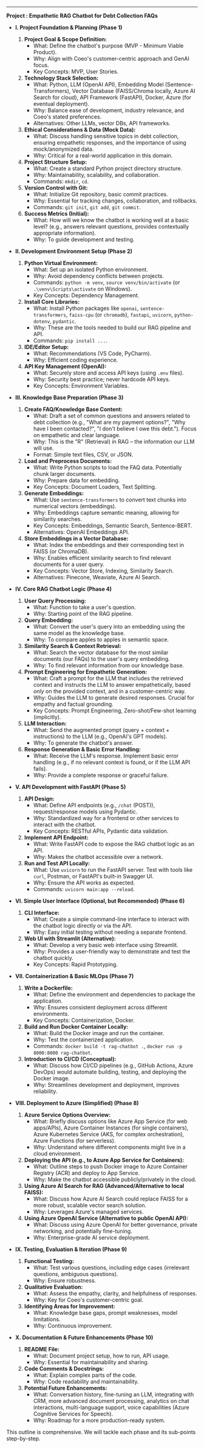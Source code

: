 ---
**Project : Empathetic RAG Chatbot for Debt Collection FAQs**

* **I. Project Foundation & Planning (Phase 1)**
    1.  **Project Goal & Scope Definition:**
        * What: Define the chatbot's purpose (MVP - Minimum Viable Product).
        * Why: Align with Coeo's customer-centric approach and GenAI focus.
        * Key Concepts: MVP, User Stories.
    2.  **Technology Stack Selection:**
        * What: Python, LLM (OpenAI API), Embedding Model (Sentence-Transformers), Vector Database (FAISS/Chroma locally, Azure AI Search for cloud), API Framework (FastAPI), Docker, Azure (for eventual deployment).
        * Why: Balance ease of development, industry relevance, and Coeo's stated preferences.
        * Alternatives: Other LLMs, vector DBs, API frameworks.
    3.  **Ethical Considerations & Data (Mock Data):**
        * What: Discuss handling sensitive topics in debt collection, ensuring empathetic responses, and the importance of using mock/anonymized data.
        * Why: Critical for a real-world application in this domain.
    4.  **Project Structure Setup:**
        * What: Create a standard Python project directory structure.
        * Why: Maintainability, scalability, and collaboration.
        * Commands: `mkdir`, `cd`.
    5.  **Version Control with Git:**
        * What: Initialize Git repository, basic commit practices.
        * Why: Essential for tracking changes, collaboration, and rollbacks.
        * Commands: `git init`, `git add`, `git commit`.
    6.  **Success Metrics (Initial):**
        * What: How will we know the chatbot is working well at a basic level? (e.g., answers relevant questions, provides contextually appropriate information).
        * Why: To guide development and testing.

* **II. Development Environment Setup (Phase 2)**
    1.  **Python Virtual Environment:**
        * What: Set up an isolated Python environment.
        * Why: Avoid dependency conflicts between projects.
        * Commands: `python -m venv`, `source venv/bin/activate` (or `.\venv\Scripts\activate` on Windows).
        * Key Concepts: Dependency Management.
    2.  **Install Core Libraries:**
        * What: Install Python packages like `openai`, `sentence-transformers`, `faiss-cpu` (or `chromadb`), `fastapi`, `uvicorn`, `python-dotenv`, `pydantic`.
        * Why: These are the tools needed to build our RAG pipeline and API.
        * Commands: `pip install ...`.
    3.  **IDE/Editor Setup:**
        * What: Recommendations (VS Code, PyCharm).
        * Why: Efficient coding experience.
    4.  **API Key Management (OpenAI):**
        * What: Securely store and access API keys (using `.env` files).
        * Why: Security best practice; never hardcode API keys.
        * Key Concepts: Environment Variables.

* **III. Knowledge Base Preparation (Phase 3)**
    1.  **Create FAQ/Knowledge Base Content:**
        * What: Draft a set of common questions and answers related to debt collection (e.g., "What are my payment options?", "Why have I been contacted?", "I don't believe I owe this debt."). Focus on empathetic and clear language.
        * Why: This is the "R" (Retrieval) in RAG – the information our LLM will use.
        * Format: Simple text files, CSV, or JSON.
    2.  **Load and Preprocess Documents:**
        * What: Write Python scripts to load the FAQ data. Potentially chunk larger documents.
        * Why: Prepare data for embedding.
        * Key Concepts: Document Loaders, Text Splitting.
    3.  **Generate Embeddings:**
        * What: Use `sentence-transformers` to convert text chunks into numerical vectors (embeddings).
        * Why: Embeddings capture semantic meaning, allowing for similarity searches.
        * Key Concepts: Embeddings, Semantic Search, Sentence-BERT.
        * Alternatives: OpenAI Embeddings API.
    4.  **Store Embeddings in a Vector Database:**
        * What: Index the embeddings and their corresponding text in FAISS (or ChromaDB).
        * Why: Enables efficient similarity search to find relevant documents for a user query.
        * Key Concepts: Vector Store, Indexing, Similarity Search.
        * Alternatives: Pinecone, Weaviate, Azure AI Search.

* **IV. Core RAG Chatbot Logic (Phase 4)**
    1.  **User Query Processing:**
        * What: Function to take a user's question.
        * Why: Starting point of the RAG pipeline.
    2.  **Query Embedding:**
        * What: Convert the user's query into an embedding using the same model as the knowledge base.
        * Why: To compare apples to apples in semantic space.
    3.  **Similarity Search & Context Retrieval:**
        * What: Search the vector database for the most similar documents (our FAQs) to the user's query embedding.
        * Why: To find relevant information from our knowledge base.
    4.  **Prompt Engineering for Empathetic Generation:**
        * What: Craft a prompt for the LLM that includes the retrieved context and instructs the LLM to answer empathetically, based *only* on the provided context, and in a customer-centric way.
        * Why: Guides the LLM to generate desired responses. Crucial for empathy and factual grounding.
        * Key Concepts: Prompt Engineering, Zero-shot/Few-shot learning (implicitly).
    5.  **LLM Interaction:**
        * What: Send the augmented prompt (query + context + instructions) to the LLM (e.g., OpenAI's GPT models).
        * Why: To generate the chatbot's answer.
    6.  **Response Generation & Basic Error Handling:**
        * What: Receive the LLM's response. Implement basic error handling (e.g., if no relevant context is found, or if the LLM API fails).
        * Why: Provide a complete response or graceful failure.

* **V. API Development with FastAPI (Phase 5)**
    1.  **API Design:**
        * What: Define API endpoints (e.g., `/chat` (POST)), request/response models using Pydantic.
        * Why: Standardized way for a frontend or other services to interact with the chatbot.
        * Key Concepts: RESTful APIs, Pydantic data validation.
    2.  **Implement API Endpoint:**
        * What: Write FastAPI code to expose the RAG chatbot logic as an API.
        * Why: Makes the chatbot accessible over a network.
    3.  **Run and Test API Locally:**
        * What: Use `uvicorn` to run the FastAPI server. Test with tools like `curl`, Postman, or FastAPI's built-in Swagger UI.
        * Why: Ensure the API works as expected.
        * Commands: `uvicorn main:app --reload`.

* **VI. Simple User Interface (Optional, but Recommended) (Phase 6)**
    1.  **CLI Interface:**
        * What: Create a simple command-line interface to interact with the chatbot logic directly or via the API.
        * Why: Easy initial testing without needing a separate frontend.
    2.  **Web UI with Streamlit (Alternative):**
        * What: Develop a very basic web interface using Streamlit.
        * Why: Provides a user-friendly way to demonstrate and test the chatbot quickly.
        * Key Concepts: Rapid Prototyping.

* **VII. Containerization & Basic MLOps (Phase 7)**
    1.  **Write a Dockerfile:**
        * What: Define the environment and dependencies to package the application.
        * Why: Ensures consistent deployment across different environments.
        * Key Concepts: Containerization, Docker.
    2.  **Build and Run Docker Container Locally:**
        * What: Build the Docker image and run the container.
        * Why: Test the containerized application.
        * Commands: `docker build -t rag-chatbot .`, `docker run -p 8000:8000 rag-chatbot`.
    3.  **Introduction to CI/CD (Conceptual):**
        * What: Discuss how CI/CD pipelines (e.g., GitHub Actions, Azure DevOps) would automate building, testing, and deploying the Docker image.
        * Why: Streamlines development and deployment, improves reliability.

* **VIII. Deployment to Azure (Simplified) (Phase 8)**
    1.  **Azure Service Options Overview:**
        * What: Briefly discuss options like Azure App Service (for web apps/APIs), Azure Container Instances (for single containers), Azure Kubernetes Service (AKS, for complex orchestration), Azure Functions (for serverless).
        * Why: Understand where different components might live in a cloud environment.
    2.  **Deploying the API (e.g., to Azure App Service for Containers):**
        * What: Outline steps to push Docker image to Azure Container Registry (ACR) and deploy to App Service.
        * Why: Make the chatbot accessible publicly/privately in the cloud.
    3.  **Using Azure AI Search for RAG (Advanced/Alternative to local FAISS):**
        * What: Discuss how Azure AI Search could replace FAISS for a more robust, scalable vector search solution.
        * Why: Leverages Azure's managed services.
    4.  **Using Azure OpenAI Service (Alternative to public OpenAI API):**
        * What: Discuss using Azure OpenAI for better governance, private networking, and potentially fine-tuning.
        * Why: Enterprise-grade AI service deployment.

* **IX. Testing, Evaluation & Iteration (Phase 9)**
    1.  **Functional Testing:**
        * What: Test various questions, including edge cases (irrelevant questions, ambiguous questions).
        * Why: Ensure robustness.
    2.  **Qualitative Evaluation:**
        * What: Assess the empathy, clarity, and helpfulness of responses.
        * Why: Key for Coeo's customer-centric goal.
    3.  **Identifying Areas for Improvement:**
        * What: Knowledge base gaps, prompt weaknesses, model limitations.
        * Why: Continuous improvement.

* **X. Documentation & Future Enhancements (Phase 10)**
    1.  **README File:**
        * What: Document project setup, how to run, API usage.
        * Why: Essential for maintainability and sharing.
    2.  **Code Comments & Docstrings:**
        * What: Explain complex parts of the code.
        * Why: Code readability and maintainability.
    3.  **Potential Future Enhancements:**
        * What: Conversation history, fine-tuning an LLM, integrating with CRM, more advanced document processing, analytics on chat interactions, multi-language support, voice capabilities (Azure Cognitive Services for Speech).
        * Why: Roadmap for a more production-ready system.

This outline is comprehensive. We will tackle each phase and its sub-points step-by-step.
